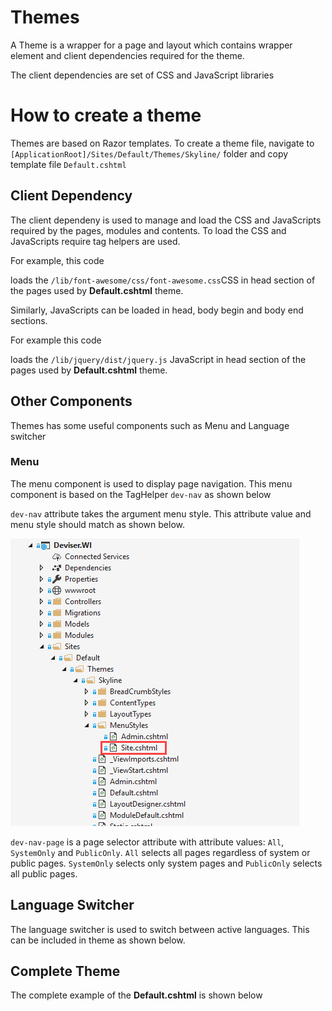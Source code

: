 # Themes
A Theme is a wrapper for a page and layout which contains wrapper element and client dependencies required for the theme.

The client dependencies are set of CSS and JavaScript libraries

# How to create a theme
Themes are based on Razor templates. To create a theme file, navigate to `[ApplicationRoot]/Sites/Default/Themes/Skyline/` folder and copy template file `Default.cshtml`

## Client Dependency
The client dependeny is used to manage and load the CSS and JavaScripts required by the pages, modules and contents. To load the CSS and JavaScripts require tag helpers are used. 

For example, this code

<!-- [!code[Main](../../src/Sites/Default/Themes/Skyline/Default.cshtml?range=15-15)] -->

loads the `/lib/font-awesome/css/font-awesome.css`CSS in head section of the pages used by **Default.cshtml** theme.

Similarly, JavaScripts can be loaded in head, body begin and body end sections. 

For example this code 
<!-- [!code[Main](../../src/Sites/Default/Themes/Skyline/Default.cshtml?range=15-15)] -->

loads the `/lib/jquery/dist/jquery.js` JavaScript in head section of the pages used by **Default.cshtml** theme.

## Other Components
Themes has some useful components such as Menu and Language switcher

### Menu

The menu component is used to display page navigation. This menu component is based on the TagHelper `dev-nav` as shown below

<!-- [!code[Main](../../src/Sites/Default/Themes/Skyline/Default.cshtml?range=54-54)] -->

`dev-nav` attribute takes the argument menu style. This attribute value and menu style should match as shown below.

<img class="img-popup" src="../../assets/images/Theme_Menu.png">

`dev-nav-page` is a page selector attribute with attribute values: `All`, `SystemOnly` and `PublicOnly`. `All` selects all pages regardless of system or public pages. `SystemOnly` selects only system pages and `PublicOnly` selects all public pages.

## Language Switcher
The language switcher is used to switch between active languages. This can be included in theme as shown below.

<!-- [!code[Main](../../src/Sites/Default/Themes/Skyline/Default.cshtml?range=51-51)] -->

## Complete Theme

The complete example of the **Default.cshtml** is shown below

<!-- [!code[Main](../../src/Sites/Default/Themes/Skyline/Default.cshtml?range=1-)] -->